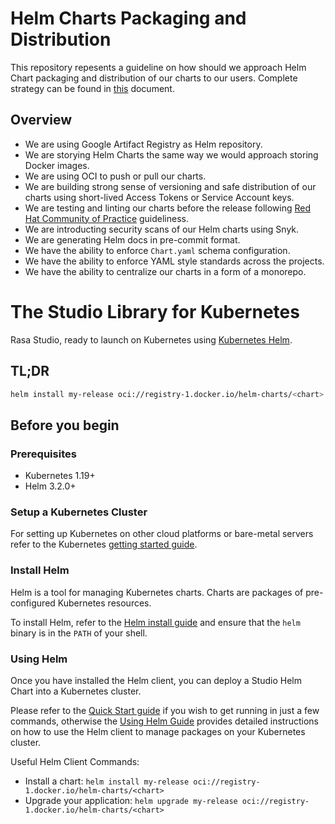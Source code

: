 # Helm Charts Packaging and Distribution

This repository repesents a guideline on how should we approach Helm Chart packaging and distribution of our charts to our users.
Complete strategy can be found in [this](https://www.notion.so/rasa/Helm-Distribution-Strategy-a5bbd0c3722e44ee8baae16b08891175) document.

## Overview
- We are using Google Artifact Registry as Helm repository.
- We are storying Helm Charts the same way we would approach storing Docker images.
- We are using OCI to push or pull our charts.
- We are building strong sense of versioning and safe distribution of our charts using short-lived Access Tokens or Service Account keys.
- We are testing and linting our charts before the release following [Red Hat Community of Practice](https://redhat-cop.github.io/ci/linting-testing-helm-charts.html) guideliness.
- We are introducting security scans of our Helm charts using Snyk.
- We are generating Helm docs in pre-commit format.
- We have the ability to enforce `Chart.yaml` schema configuration.
- We have the ability to enforce YAML style standards across the projects.
- We have the ability to centralize our charts in a form of a monorepo.

# The Studio Library for Kubernetes

Rasa Studio, ready to launch on Kubernetes using [Kubernetes Helm](https://github.com/helm/helm).

## TL;DR

```bash
helm install my-release oci://registry-1.docker.io/helm-charts/<chart>
```

## Before you begin

### Prerequisites

- Kubernetes 1.19+
- Helm 3.2.0+

### Setup a Kubernetes Cluster

For setting up Kubernetes on other cloud platforms or bare-metal servers refer to the Kubernetes [getting started guide](https://kubernetes.io/docs/getting-started-guides/).

### Install Helm

Helm is a tool for managing Kubernetes charts. Charts are packages of pre-configured Kubernetes resources.

To install Helm, refer to the [Helm install guide](https://github.com/helm/helm#install) and ensure that the `helm` binary is in the `PATH` of your shell.

### Using Helm

Once you have installed the Helm client, you can deploy a Studio Helm Chart into a Kubernetes cluster.

Please refer to the [Quick Start guide](https://helm.sh/docs/intro/quickstart/) if you wish to get running in just a few commands, otherwise the [Using Helm Guide](https://helm.sh/docs/intro/using_helm/) provides detailed instructions on how to use the Helm client to manage packages on your Kubernetes cluster.

Useful Helm Client Commands:

- Install a chart: `helm install my-release oci://registry-1.docker.io/helm-charts/<chart>`
- Upgrade your application: `helm upgrade my-release oci://registry-1.docker.io/helm-charts/<chart>`
